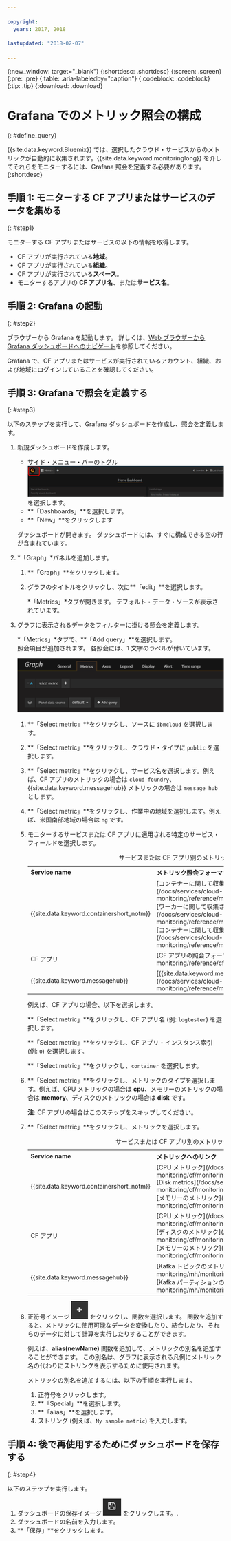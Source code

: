 ```yaml
---

copyright:
  years: 2017, 2018

lastupdated: "2018-02-07"

---
```


{:new_window: target="_blank"}
{:shortdesc: .shortdesc}
{:screen: .screen}
{:pre: .pre}
{:table: .aria-labeledby="caption"}
{:codeblock: .codeblock}
{:tip: .tip}
{:download: .download}


# Grafana でのメトリック照会の構成
{: #define_query}

{{site.data.keyword.Bluemix}} では、選択したクラウド・サービスからのメトリックが自動的に収集されます。{{site.data.keyword.monitoringlong}} を介してそれらをモニターするには、Grafana 照会を定義する必要があります。
{:shortdesc}

## 手順 1: モニターする CF アプリまたはサービスのデータを集める
{: #step1}

モニターする CF アプリまたはサービスの以下の情報を取得します。

* CF アプリが実行されている**地域**。
* CF アプリが実行されている**組織**。 	
* CF アプリが実行されている**スペース**。 
* モニターするアプリの **CF アプリ名**、または**サービス名**。 


## 手順 2: Grafana の起動
{: #step2}

ブラウザーから Grafana を起動します。 詳しくは、[Web ブラウザーから Grafana ダッシュボードへのナビゲート](/docs/services/cloud-monitoring/grafana/navigating_grafana.html#launch_grafana_from_browser)を参照してください。

Grafana で、CF アプリまたはサービスが実行されているアカウント、組織、および地域にログインしていることを確認してください。 


## 手順 3: Grafana で照会を定義する
{: #step3}

以下のステップを実行して、Grafana ダッシュボードを作成し、照会を定義します。

1. 新規ダッシュボードを作成します。

    * サイド・メニュー・バーのトグル ![Grafana サイド・メニュー・バー](images/grafana_settings.gif "Grafana サイド・メニュー・バー") を選択します。
    * **「Dashboards」**を選択します。
    * **「New」**をクリックします

    ダッシュボードが開きます。 ダッシュボードには、すぐに構成できる空の行が含まれています。

2. *「Graph」*パネルを追加します。

    1. **「Graph」**をクリックします。

    2. グラフのタイトルをクリックし、次に**「edit」**を選択します。

        *「Metrics」*タブが開きます。 デフォルト・データ・ソースが表示されています。

3. グラフに表示されるデータをフィルターに掛ける照会を定義します。 

    *「Metrics」*タブで、**「Add query」**を選択します。 <br>照会項目が追加されます。 各照会には、1 文字のラベルが付いています。
    
    ![新規照会項目](images/grafana4_query_f1.gif "新規照会項目")
        
    1. **「Select metric」**をクリックし、ソースに `ibmcloud` を選択します。
    
    2. **「Select metric」**をクリックし、クラウド・タイプに `public` を選択します。
    
    3. **「Select metric」**をクリックし、サービス名を選択します。例えば、CF アプリのメトリックの場合は `cloud-foundry`、{{site.data.keyword.messagehub}} メトリックの場合は `message hub` とします。
    
    4. **「Select metric」**をクリックし、作業中の地域を選択します。例えば、米国南部地域の場合は `ng` です。
    
    5. モニターするサービスまたは CF アプリに適用される特定のサービス・フィールドを選択します。

        <table>
          <caption>サービスまたは CF アプリ別のメトリック照会フォーマット</caption>
          <tr>
            <th>Service name</th>
            <th>メトリック照会フォーマットへのリンク</th> 
          </tr>
          <tr>
            <td>{{site.data.keyword.containershort_notm}}</td>
            <td>[コンテナーに関して収集される CPU メトリックの照会フォーマット](/docs/services/cloud-monitoring/reference/metrics_format_containers.html#cpu_containers) </br>[ワーカーに関して収集されるロード・メトリックの照会フォーマット](/docs/services/cloud-monitoring/reference/metrics_format_containers.html#load_workers) </br>[コンテナーに関して収集されるメモリー・メトリックの照会フォーマット](/docs/services/cloud-monitoring/reference/metrics_format_containers.html#mem_containers)</td> 
          </tr>
          <tr>
            <td>CF アプリ</td>
            <td>[CF アプリの照会フォーマット](/docs/services/cloud-monitoring/reference/cfapps_metrics_format.html#cfapps_metrics_format)</td> 
          </tr>
          <tr>
            <td>{{site.data.keyword.messagehub}}</td>
            <td>[{{site.data.keyword.messagehub}} の照会フォーマット](/docs/services/cloud-monitoring/reference/mh_metrics_format.html#mh_metrics_format)</td> 
          </tr>
        </table>

        例えば、CF アプリの場合、以下を選択します。
    
        **「Select metric」**をクリックし、CF アプリ名 (例: `logtester`) を選択します。
    
        **「Select metric」**をクリックし、CF アプリ・インスタンス索引 (例: `0`) を選択します。

        **「Select metric」**をクリックし、`container` を選択します。
    
    9. **「Select metric」**をクリックし、メトリックのタイプを選択します。例えば、CPU メトリックの場合は **cpu**、メモリーのメトリックの場合は **memory**、ディスクのメトリックの場合は **disk** です。 

        **注:** CF アプリの場合はこのステップをスキップしてください。 

    10. **「Select metric」**をクリックし、メトリックを選択します。 

        <table>
          <caption>サービスまたは CF アプリ別のメトリックのリスト</caption>
          <tr>
            <th>Service name</th>
            <th>メトリックへのリンク</th> 
          </tr>
          <tr>
            <td>{{site.data.keyword.containershort_notm}}</td>
            <td>[CPU メトリック](/docs/services/cloud-monitoring/cf/monitoring_cf_apps_ov.html#cpu_metrics </br>[Disk metrics](/docs/services/cloud-monitoring/cf/monitoring_cf_apps_ov.html#disk_metrics) </br>[メモリーのメトリック](/docs/services/cloud-monitoring/cf/monitoring_cf_apps_ov.html#mem_metrics)</td> 
          </tr>
          <tr>
            <td>CF アプリ</td>
            <td>[CPU メトリック](/docs/services/cloud-monitoring/cf/monitoring_cf_apps_ov.html#cpu_metrics)  </br>[ディスクのメトリック](/docs/services/cloud-monitoring/cf/monitoring_cf_apps_ov.html#disk_metrics)   </br>[メモリーのメトリック](/docs/services/cloud-monitoring/cf/monitoring_cf_apps_ov.html#mem_metrics)</td> 
          </tr>
          <tr>
            <td>{{site.data.keyword.messagehub}}</td>
            <td>[Kafka トピックのメトリック](/docs/services/cloud-monitoring/mh/monitoring_mh_ov.html#kafka_topic_metrics) </br>[Kafka パーティションのメトリック](/docs/services/cloud-monitoring/mh/monitoring_mh_ov.html#kafka_partition_metrics)</td> 
          </tr>
        </table>

    10. 正符号イメージ ![追加アイコン](images/grafana_plus_image.gif "正符号イメージ") をクリックし、関数を選択します。 関数を追加すると、メトリックに使用可能なデータを変換したり、結合したり、それらのデータに対して計算を実行したりすることができます。
        
        例えば、**alias(newName)** 関数を追加して、メトリックの別名を追加することができます。 この別名は、グラフに表示される凡例にメトリック名の代わりにストリングを表示するために使用されます。
        
        メトリックの別名を追加するには、以下の手順を実行します。
        
        1. 正符号をクリックします。
        2. **「Special」**を選択します。 
        3. **「alias」**を選択します。
        4. ストリング (例えば、`My sample metric`) を入力します。


## 手順 4: 後で再使用するためにダッシュボードを保存する
{: #step4}

以下のステップを実行します。

1. ダッシュボードの保存イメージ ![ダッシュボードの保存イメージ](images/grafana_save_image.gif "ダッシュボードの保存イメージ") をクリックします。.
2. ダッシュボードの名前を入力します。
3. **「保存」**をクリックします。
